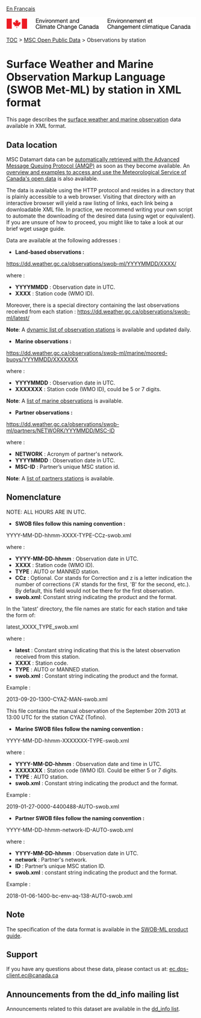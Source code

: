[En Français](readme_obs_insitu_swobdatamart_fr.md)

![ECCC logo](../../img_eccc-logo.png)

[TOC](../../readme_en.md) > [MSC Open Public Data](../readme_en.md) > Observations by station

# Surface Weather and Marine Observation Markup Language (SWOB Met-ML) by station in XML format

This page describes the [surface weather and marine observation](readme_obs_insitu_en.md) data available in XML format.

## Data location

MSC Datamart data can be [automatically retrieved with the Advanced Message Queuing Protocol (AMQP)](../../msc-datamart/amqp_en.md) as soon as they become available. An [overview and examples to access and use the Meteorological Service of Canada's open data](../../usage/readme_en.md) is also available.

The data is available using the HTTP protocol and resides in a directory that is plainly accessible to a web browser. Visiting that directory with an interactive browser will yield a raw listing of links, each link being a downloadable XML file. In practice, we recommend writing your own script to automate the downloading of the desired data (using wget or equivalent). If you are unsure of how to proceed, you might like to take a look at our brief wget usage guide.

Data are available at the following addresses :

* __Land-based observations :__

https://dd.weather.gc.ca/observations/swob-ml/YYYYMMDD/XXXX/

where :

* __YYYYMMDD__ : Observation date in UTC. 
* __XXXX__ : Station code (WMO ID).

Moreover, there is a special directory containing the last observations received from each station :
https://dd.weather.gc.ca/observations/swob-ml/latest/

__Note__: A [dynamic list of observation stations](https://dd.meteo.gc.ca/observations/doc/swob-xml_station_list.csv) is available and updated daily.

* __Marine observations :__

https://dd.weather.gc.ca/observations/swob-ml/marine/moored-buoys/YYYMMDD/XXXXXXX

where :

* __YYYYMMDD__ : Observation date in UTC.
* __XXXXXXX__ : Station code (WMO ID), could be 5 or 7 digits.

__Note__: A [list of marine observations](http://collaboration.cmc.ec.gc.ca/cmc/cmos/public_doc/msc-data/obs_station/swob-xml_marine_station_list.geojson) is available.

* __Partner observations :__
  
https://dd.weather.gc.ca/observations/swob-ml/partners/NETWORK/YYYMMDD/MSC-ID

where :

* __NETWORK__ : Acronym of partner's network.
* __YYYYMMDD__ : Observation date in UTC.
* __MSC-ID__ : Partner’s unique MSC station id.

__Note__: A [list of partners stations](http://collaboration.cmc.ec.gc.ca/cmc/cmos/public_doc/msc-data/obs_station/swob-xml_partner_station_list.geojson) is available.

## Nomenclature 

NOTE: ALL HOURS ARE IN UTC.

* __SWOB files follow this naming convention :__

YYYY-MM-DD-hhmm-XXXX-TYPE-CCz-swob.xml

where :

* **YYYY-MM-DD-hhmm** : Observation date in UTC.
* __XXXX__ : Station code (WMO ID).
* __TYPE__ : AUTO or MANNED station.
* __CCz__ : Optional. Cor stands for Correction and z is a letter indication the number of corrections ('A' stands for the first, 'B' for the second, etc.). By default, this field would not be there for the first observation.
* __swob.xml__: Constant string indicating the product and the format.

In the 'latest' directory, the file names are static for each station and take the form of:

latest_XXXX_TYPE_swob.xml

where :

* __latest__ : Constant string indicating that this is the latest observation received from this station.
* __XXXX__ : Station code.
* __TYPE__ : AUTO or MANNED station.
* __swob.xml__ : Constant string indicating the product and the format.

Example :

2013-09-20-1300-CYAZ-MAN-swob.xml 

This file contains the manual observation of the September 20th 2013 at 13:00 UTC for the station CYAZ (Tofino).

* __Marine SWOB files follow the naming convention :__

YYYY-MM-DD-hhmm-XXXXXXX-TYPE-swob.xml

where :

* __YYYY-MM-DD-hhmm__ : Observation date and time in UTC.
* __XXXXXXX__ : Station code (WMO ID). Could be either 5 or 7 digits.
* __TYPE__ : AUTO station.
* __swob.xml__ : Constant string indicating the product and the format.

Example :

2019-01-27-0000-4400488-AUTO-swob.xml

* __Partner SWOB files follow the naming convention :__
  
YYYY-MM-DD-hhmm-network-ID-AUTO-swob.xml

where :

* __YYYY-MM-DD-hhmm__ : Observation date in UTC.
* __network__ : Partner's network.
* __ID__ : Partner’s unique MSC station ID.
* __swob.xml__ : constant string indicating the product and the format. 
  
Example :

2018-01-06-1400-bc-env-aq-138-AUTO-swob.xml

## Note

The specification of the data format is available in the [SWOB-ML product guide](http://collaboration.cmc.ec.gc.ca/cmc/cmos/public_doc/msc-data/obs_station/SWOB-ML_Product_User_Guide_v8.2_e.pdf).

## Support

If you have any questions about these data, please contact us at: ec.dps-client.ec@canada.ca

## Announcements from the dd_info mailing list 

Announcements related to this dataset are available in the [dd_info list](https://lists.ec.gc.ca/cgi-bin/mailman/listinfo/dd_info).
